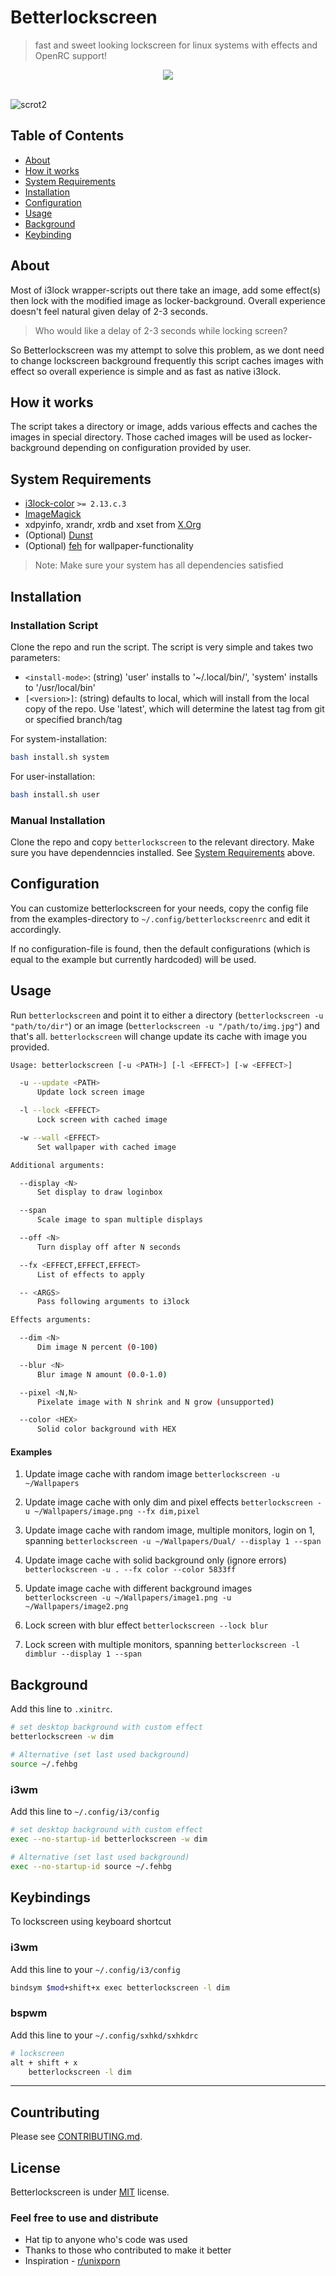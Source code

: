 # Betterlockscreen
> fast and sweet looking lockscreen for linux systems with effects and OpenRC support!

<div align="center">
  <a href="https://github.com/pavanjadhaw/betterlockscreen/blob/main/LICENSE"><img src="https://img.shields.io/github/license/pavanjadhaw/betterlockscreen.svg?style=for-the-badge"></a>
</div>
<br />

![scrot2](https://github.com/pavanjadhaw/betterlockscreen.demo/raw/master/scrots/scrot2.png 'scrot2.png')
<br />

## Table of Contents

- [About](#about)
- [How it works](#how-it-works)
- [System Requirements](#system-requirements)
- [Installation](#installation)
- [Configuration](#configuration)
- [Usage](#usage)
- [Background](#background)
- [Keybinding](#keybindings)

## About

Most of i3lock wrapper-scripts out there take an image, add some effect(s) then lock with the modified image as locker-background. Overall experience doesn't feel natural given delay of 2-3 seconds.

> Who would like a delay of 2-3 seconds while locking screen?

So Betterlockscreen was my attempt to solve this problem, as we dont need to change lockscreen background frequently this script caches images with effect so overall experience is simple and as fast as native i3lock.

## How it works

The script takes a directory or image, adds various effects and caches the images in special directory. Those cached images will be used as locker-background depending on configuration provided by user.

## System Requirements

* [i3lock-color](https://github.com/Raymo111/i3lock-color) `>= 2.13.c.3`
* [ImageMagick](https://imagemagick.org/)
* xdpyinfo, xrandr, xrdb and xset from [X.Org](https://www.x.org/)
* (Optional) [Dunst](https://dunst-project.org/)
* (Optional) [feh](https://feh.finalrewind.org/) for wallpaper-functionality

> Note: Make sure your system has all dependencies satisfied

## Installation
### Installation Script

Clone the repo and run the script. The script is very simple and takes two parameters:
  * `<install-mode>`: (string) 'user' installs to '~/.local/bin/', 'system' installs to '/usr/local/bin'
  * `[<version>]`: (string) defaults to local, which will install from the local copy of the repo. Use 'latest', which will determine the latest tag from git or specified branch/tag 

For system-installation:
```sh
bash install.sh system
```

For user-installation:
```sh
bash install.sh user
```

### Manual Installation

Clone the repo and copy `betterlockscreen` to the relevant directory. Make sure you have dependenncies installed. See [System Requirements](#system-requirements) above.

## Configuration

You can customize betterlockscreen for your needs, copy the config file from the examples-directory to `~/.config/betterlockscreenrc` and edit it accordingly.

If no configuration-file is found, then the default configurations (which is equal to the example but currently hardcoded) will be used.


## Usage

Run `betterlockscreen` and point it to either a directory (`betterlockscreen -u "path/to/dir"`) or an image (`betterlockscreen -u "/path/to/img.jpg"`) and that's all. `betterlockscreen` will change update its cache with image you provided.

```sh
Usage: betterlockscreen [-u <PATH>] [-l <EFFECT>] [-w <EFFECT>]

  -u --update <PATH>
      Update lock screen image

  -l --lock <EFFECT>
      Lock screen with cached image

  -w --wall <EFFECT>
      Set wallpaper with cached image

Additional arguments:

  --display <N>
      Set display to draw loginbox

  --span
      Scale image to span multiple displays

  --off <N>
      Turn display off after N seconds

  --fx <EFFECT,EFFECT,EFFECT>
      List of effects to apply

  -- <ARGS>
      Pass following arguments to i3lock

Effects arguments:

  --dim <N>
      Dim image N percent (0-100)

  --blur <N>
      Blur image N amount (0.0-1.0)

  --pixel <N,N>
      Pixelate image with N shrink and N grow (unsupported)

  --color <HEX>
      Solid color background with HEX
```


#### Examples
1. Update image cache with random image
`betterlockscreen -u ~/Wallpapers`

2. Update image cache with only dim and pixel effects
`betterlockscreen -u ~/Wallpapers/image.png --fx dim,pixel`

3. Update image cache with random image, multiple monitors, login on 1, spanning
`betterlockscreen -u ~/Wallpapers/Dual/ --display 1 --span`

4. Update image cache with solid background only (ignore errors)
`betterlockscreen -u . --fx color --color 5833ff`

5. Update image cache with different background images
`betterlockscreen -u ~/Wallpapers/image1.png -u ~/Wallpapers/image2.png`

6. Lock screen with blur effect
`betterlockscreen --lock blur`

7. Lock screen with multiple monitors, spanning
`betterlockscreen -l dimblur --display 1 --span`


## Background

Add this line to `.xinitrc`.

```sh
# set desktop background with custom effect
betterlockscreen -w dim

# Alternative (set last used background)
source ~/.fehbg
```

### i3wm

Add this line to `~/.config/i3/config`

```sh
# set desktop background with custom effect
exec --no-startup-id betterlockscreen -w dim

# Alternative (set last used background)
exec --no-startup-id source ~/.fehbg
```

## Keybindings

To lockscreen using keyboard shortcut

### i3wm

Add this line to your `~/.config/i3/config`

```sh
bindsym $mod+shift+x exec betterlockscreen -l dim
```

### bspwm

Add this line to your `~/.config/sxhkd/sxhkdrc`

```sh
# lockscreen
alt + shift + x
    betterlockscreen -l dim
```
---

## Countributing

Please see [CONTRIBUTING.md](CONTRIBUTING.md).

## License

Betterlockscreen is under [MIT](https://github.com/pavanjadhaw/betterlockscreen/blob/main/LICENSE) license.

### Feel free to use and distribute

- Hat tip to anyone who's code was used
- Thanks to those who contributed to make it better
- Inspiration - [r/unixporn](https://www.reddit.com/r/unixporn)
